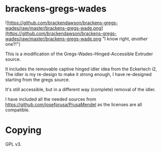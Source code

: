 brackens-gregs-wades
====================
![https://github.com/brackendawson/brackens-gregs-wades/raw/master/brackens-gregs-wade.png](https://github.com/brackendawson/brackens-gregs-wades/raw/master/brackens-gregs-wade.png "I know right, *another* one?!")

This is a modification of the Gregs-Wades-Hinged-Accessible Extruder source.

It includes the removable captive hinged idler idea from the Eckertech i2, The idler is my re-design to make it strong enough, I have re-designed starting from the gregs source.

It's still accessible, but in a different way (complete) removal of the idler.

I have included all the needed sources from https://github.com/josefprusa/PrusaMendel as the licenses are all compatible.

Copying
=======
GPL v3.
